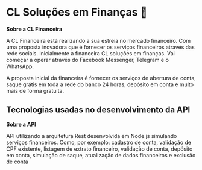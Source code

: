 # CL Soluções em Finanças 💸

<b>Sobre a CL Financeira</b>
    
A CL Financeira está realizando a sua estreia no mercado financeiro. Com uma proposta inovadora que é fornecer os serviços financeiros através das rede sociais. Inicialmente a financeira CL soluções em finanças. Vai começar a operar através do Facebook Messenger, Telegram e o WhatsApp. 

A proposta inicial da financeira é fornecer os serviços de abertura de conta, saque grátis em toda a rede do banco 24 horas, depósito em conta e muito mais de forma gratuita.

## Tecnologias usadas no desenvolvimento da API

<b>Sobre a API</b>

API utilizando a arquitetura Rest desenvolvida em Node.js simulando serviços financeiros. Como, por exemplo: cadastro de conta, validação de CPF existente, listagem de extrato financeiro, validação de conta, depósito em conta, simulação de saque, atualização de dados financeiros e exclusão de conta
